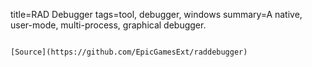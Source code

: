 title=RAD Debugger
tags=tool, debugger, windows
summary=A native, user-mode, multi-process, graphical debugger.
~~~~~~

[Source](https://github.com/EpicGamesExt/raddebugger)
